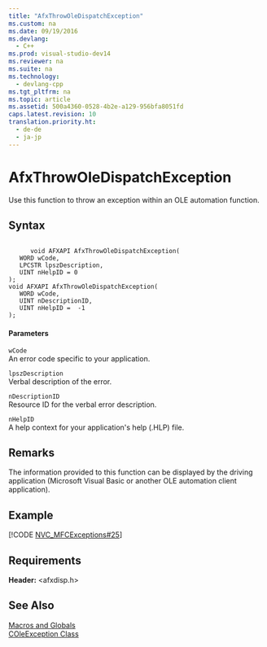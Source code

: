 ```yaml
---
title: "AfxThrowOleDispatchException"
ms.custom: na
ms.date: 09/19/2016
ms.devlang: 
  - C++
ms.prod: visual-studio-dev14
ms.reviewer: na
ms.suite: na
ms.technology: 
  - devlang-cpp
ms.tgt_pltfrm: na
ms.topic: article
ms.assetid: 500a4360-0528-4b2e-a129-956bfa8051fd
caps.latest.revision: 10
translation.priority.ht: 
  - de-de
  - ja-jp
---
```

# AfxThrowOleDispatchException
Use this function to throw an exception within an OLE automation function.  
  
## Syntax  
  
```  
  
      void AFXAPI AfxThrowOleDispatchException(  
   WORD wCode,  
   LPCSTR lpszDescription,  
   UINT nHelpID = 0   
);  
void AFXAPI AfxThrowOleDispatchException(  
   WORD wCode,  
   UINT nDescriptionID,  
   UINT nHelpID =  -1   
);  
```  
  
#### Parameters  
 `wCode`  
 An error code specific to your application.  
  
 `lpszDescription`  
 Verbal description of the error.  
  
 `nDescriptionID`  
 Resource ID for the verbal error description.  
  
 `nHelpID`  
 A help context for your application's help (.HLP) file.  
  
## Remarks  
 The information provided to this function can be displayed by the driving application (Microsoft Visual Basic or another OLE automation client application).  
  
## Example  
 [!CODE [NVC_MFCExceptions#25](../CodeSnippet/VS_Snippets_Cpp/NVC_MFCExceptions#25)]  
  
## Requirements  
 **Header:** <afxdisp.h>  
  
## See Also  
 [Macros and Globals](../vs140/MFC-Macros-and-Globals.md)   
 [COleException Class](../vs140/COleException-Class.md)